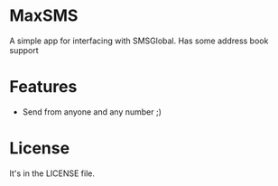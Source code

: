 # MaxSMS

A simple app for interfacing with SMSGlobal. Has some address book support

# Features

- Send from anyone and any number ;)

# License

It's in the LICENSE file.

